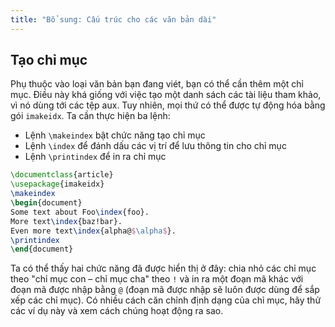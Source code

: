 ```yaml
---
title: "Bổ sung: Cấu trúc cho các văn bản dài"
---
```


## Tạo chỉ mục

Phụ thuộc vào loại văn bản bạn đang viét, bạn có thể cần thêm một chỉ mục. Điều
này khá giống với việc tạo một danh sách các tài liệu tham khảo, vì nó dùng tới
các tệp aux. Tuy nhiên, mọi thứ có thể được tự động hóa bằng gói `imakeidx`. Ta
cần thực hiện ba lệnh:

- Lệnh `\makeindex` bật chức năng tạo chỉ mục
- Lệnh `\index` để đánh dấu các vị trí để lưu thông tin cho chỉ mục
- Lệnh `\printindex` để in ra chỉ mục

```latex
\documentclass{article}
\usepackage{imakeidx}
\makeindex
\begin{document}
Some text about Foo\index{foo}.
More text\index{baz!bar}.
Even more text\index{alpha@$\alpha$}.
\printindex
\end{document}
```

Ta có thể thấy hai chức năng đã được hiển thị ở đây: chia nhỏ các chỉ mục theo
"chỉ mục con &ndash; chỉ mục cha" theo `!` và in ra một đoạn mã khác với đoạn
mã được nhập bằng `@` (đoạn mã được nhập sẽ luôn được dùng để sắp xếp các chỉ
mục). Có nhiều cách căn chỉnh định dạng của chỉ mục, hãy thử các ví dụ này và
xem cách chúng hoạt động ra sao.
